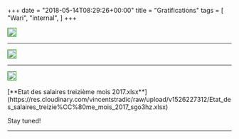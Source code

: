 +++
date = "2018-05-14T08:29:26+00:00"
title = "Gratifications"
tags = [
    "Wari",
    "internal",
]
+++

<div class="container" style="width:auto">
  <a target="blank" href="https://image.ibb.co/niT0WJ/m140_1.jpg">
    <img src="https://image.ibb.co/niT0WJ/m140_1.jpg" style="padding:1px;border:thin solid green;max-width:100%">
  </a>
</div>
<!--more-->

<hr>
<div class="container" style="width:auto">
  <a target="blank" href="https://image.ibb.co/dM97BJ/m140_2.jpg">
    <img src="https://image.ibb.co/dM97BJ/m140_2.jpg" style="padding:1px;border:thin solid green;max-width:100%">
  </a>
</div>
<hr>
<div class="container" style="width:auto">
  <a target="blank" href="https://image.ibb.co/c6JOkd/m140_3.jpg">
    <img src="https://image.ibb.co/c6JOkd/m140_3.jpg" style="padding:1px;border:thin solid green;max-width:100%">
  </a>
</div>
<br>
[**Etat des salaires treizième mois 2017.xlsx**](https://res.cloudinary.com/vincentstradic/raw/upload/v1526227312/Etat_des_salaires_treizie%CC%80me_mois_2017_sgo3hz.xlsx)

Stay tuned!


<hr>
